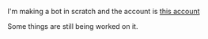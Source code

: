 I'm making a bot in scratch and the account is [this account](https://scratch.mit.edu/users/BotMadeByWolfieCO/)

Some things are still being worked on it.